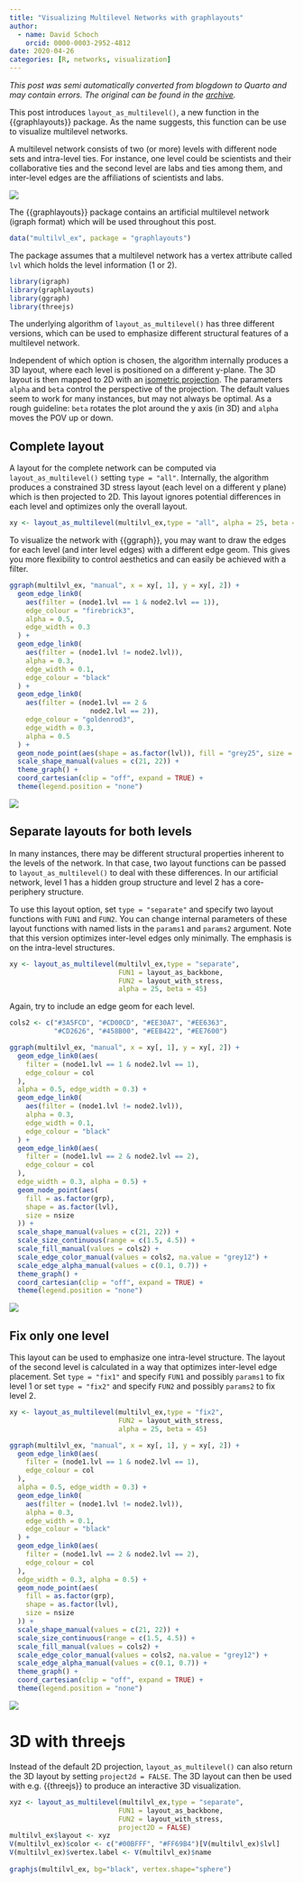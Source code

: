 ```yaml
---
title: "Visualizing Multilevel Networks with graphlayouts"
author:
  - name: David Schoch
    orcid: 0000-0003-2952-4812
date: 2020-04-26
categories: [R, networks, visualization]
---
```




*This post was semi automatically converted from blogdown to Quarto and may contain errors. The original can be found in the [archive](http://archive.schochastics.net/post/visualizing-multilevel-networks-with-graphlayouts/).*

This post introduces `layout_as_multilevel()`, a new function in the
{{graphlayouts}} package. As the name suggests, this function can be use
to visualize multilevel networks.

A multilevel network consists of two (or more) levels with different
node sets and intra-level ties. For instance, one level could be
scientists and their collaborative ties and the second level are labs
and ties among them, and inter-level edges are the affiliations of
scientists and labs.

![](multilvl3D.png)

The {{graphlayouts}} package contains an artificial multilevel network
(igraph format) which will be used throughout this post.

``` r
data("multilvl_ex", package = "graphlayouts")
```

The package assumes that a multilevel network has a vertex attribute
called `lvl` which holds the level information (1 or 2).

``` r
library(igraph)
library(graphlayouts) 
library(ggraph)
library(threejs)
```

The underlying algorithm of `layout_as_multilevel()` has three different
versions, which can be used to emphasize different structural features
of a multilevel network.

Independent of which option is chosen, the algorithm internally produces
a 3D layout, where each level is positioned on a different y-plane. The
3D layout is then mapped to 2D with an [isometric
projection](https://en.wikipedia.org/wiki/Isometric_projection). The
parameters `alpha` and `beta` control the perspective of the projection.
The default values seem to work for many instances, but may not always
be optimal. As a rough guideline: `beta` rotates the plot around the y
axis (in 3D) and `alpha` moves the POV up or down.

## Complete layout

A layout for the complete network can be computed via
`layout_as_multilevel()` setting `type = "all"`. Internally, the
algorithm produces a constrained 3D stress layout (each level on a
different y plane) which is then projected to 2D. This layout ignores
potential differences in each level and optimizes only the overall
layout.

``` r
xy <- layout_as_multilevel(multilvl_ex,type = "all", alpha = 25, beta = 45)
```

To visualize the network with {{ggraph}}, you may want to draw the edges
for each level (and inter level edges) with a different edge geom. This
gives you more flexibility to control aesthetics and can easily be
achieved with a filter.

``` r
ggraph(multilvl_ex, "manual", x = xy[, 1], y = xy[, 2]) +
  geom_edge_link0(
    aes(filter = (node1.lvl == 1 & node2.lvl == 1)),
    edge_colour = "firebrick3",
    alpha = 0.5,
    edge_width = 0.3
  ) +
  geom_edge_link0(
    aes(filter = (node1.lvl != node2.lvl)),
    alpha = 0.3,
    edge_width = 0.1,
    edge_colour = "black"
  ) +
  geom_edge_link0(
    aes(filter = (node1.lvl == 2 &
                    node2.lvl == 2)),
    edge_colour = "goldenrod3",
    edge_width = 0.3,
    alpha = 0.5
  ) +
  geom_node_point(aes(shape = as.factor(lvl)), fill = "grey25", size = 3) +
  scale_shape_manual(values = c(21, 22)) +
  theme_graph() +
  coord_cartesian(clip = "off", expand = TRUE) +
  theme(legend.position = "none")
```

![](multi_all_example-1.png)

## Separate layouts for both levels

In many instances, there may be different structural properties inherent
to the levels of the network. In that case, two layout functions can be
passed to `layout_as_multilevel()` to deal with these differences. In
our artificial network, level 1 has a hidden group structure and level 2
has a core-periphery structure.

To use this layout option, set `type = "separate"` and specify two
layout functions with `FUN1` and `FUN2`. You can change internal
parameters of these layout functions with named lists in the `params1`
and `params2` argument. Note that this version optimizes inter-level
edges only minimally. The emphasis is on the intra-level structures.

``` r
xy <- layout_as_multilevel(multilvl_ex,type = "separate",
                           FUN1 = layout_as_backbone,
                           FUN2 = layout_with_stress,
                           alpha = 25, beta = 45)
```

Again, try to include an edge geom for each level.

``` r
cols2 <- c("#3A5FCD", "#CD00CD", "#EE30A7", "#EE6363", 
           "#CD2626", "#458B00", "#EEB422", "#EE7600")

ggraph(multilvl_ex, "manual", x = xy[, 1], y = xy[, 2]) +
  geom_edge_link0(aes(
    filter = (node1.lvl == 1 & node2.lvl == 1),
    edge_colour = col
  ),
  alpha = 0.5, edge_width = 0.3) +
  geom_edge_link0(
    aes(filter = (node1.lvl != node2.lvl)),
    alpha = 0.3,
    edge_width = 0.1,
    edge_colour = "black"
  ) +
  geom_edge_link0(aes(
    filter = (node1.lvl == 2 & node2.lvl == 2),
    edge_colour = col
  ),
  edge_width = 0.3, alpha = 0.5) +
  geom_node_point(aes(
    fill = as.factor(grp),
    shape = as.factor(lvl),
    size = nsize
  )) +
  scale_shape_manual(values = c(21, 22)) +
  scale_size_continuous(range = c(1.5, 4.5)) +
  scale_fill_manual(values = cols2) +
  scale_edge_color_manual(values = cols2, na.value = "grey12") +
  scale_edge_alpha_manual(values = c(0.1, 0.7)) +
  theme_graph() +
  coord_cartesian(clip = "off", expand = TRUE) +
  theme(legend.position = "none")
```

![](multi_separate_example-1.png)

## Fix only one level

This layout can be used to emphasize one intra-level structure. The
layout of the second level is calculated in a way that optimizes
inter-level edge placement. Set `type = "fix1"` and specify `FUN1` and
possibly `params1` to fix level 1 or set `type = "fix2"` and specify
`FUN2` and possibly `params2` to fix level 2.

``` r
xy <- layout_as_multilevel(multilvl_ex,type = "fix2",
                           FUN2 = layout_with_stress,
                           alpha = 25, beta = 45)

ggraph(multilvl_ex, "manual", x = xy[, 1], y = xy[, 2]) +
  geom_edge_link0(aes(
    filter = (node1.lvl == 1 & node2.lvl == 1),
    edge_colour = col
  ),
  alpha = 0.5, edge_width = 0.3) +
  geom_edge_link0(
    aes(filter = (node1.lvl != node2.lvl)),
    alpha = 0.3,
    edge_width = 0.1,
    edge_colour = "black"
  ) +
  geom_edge_link0(aes(
    filter = (node1.lvl == 2 & node2.lvl == 2),
    edge_colour = col
  ),
  edge_width = 0.3, alpha = 0.5) +
  geom_node_point(aes(
    fill = as.factor(grp),
    shape = as.factor(lvl),
    size = nsize
  )) +
  scale_shape_manual(values = c(21, 22)) +
  scale_size_continuous(range = c(1.5, 4.5)) +
  scale_fill_manual(values = cols2) +
  scale_edge_color_manual(values = cols2, na.value = "grey12") +
  scale_edge_alpha_manual(values = c(0.1, 0.7)) +
  theme_graph() +
  coord_cartesian(clip = "off", expand = TRUE) +
  theme(legend.position = "none")
```

![](multi_fix2_example-1.png)

# 3D with threejs

Instead of the default 2D projection, `layout_as_multilevel()` can also
return the 3D layout by setting `project2d = FALSE`. The 3D layout can
then be used with e.g. {{threejs}} to produce an interactive 3D
visualization.

``` r
xyz <- layout_as_multilevel(multilvl_ex,type = "separate",
                           FUN1 = layout_as_backbone,
                           FUN2 = layout_with_stress,
                           project2D = FALSE)
multilvl_ex$layout <- xyz
V(multilvl_ex)$color <- c("#00BFFF", "#FF69B4")[V(multilvl_ex)$lvl]
V(multilvl_ex)$vertex.label <- V(multilvl_ex)$name
    
graphjs(multilvl_ex, bg="black", vertex.shape="sphere")
```

